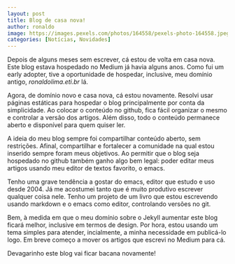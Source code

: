 ```yaml
---
layout: post
title: Blog de casa nova!
author: ronaldo
image: https://images.pexels.com/photos/164558/pexels-photo-164558.jpeg?auto=compress&cs=tinysrgb&dpr=3&h=750&w=1260
categories: [Notícias, Novidades]
---
```


Depois de alguns meses sem escrever, cá estou de volta em casa
nova. Este blog estava hospedado no Medium já havia alguns anos. Como
fui um early adopter, tive a oportunidade de hospedar, inclusive, meu
domínio antigo, _ronaldolima.eti.br_ lá.

Agora, de domínio novo e casa nova, cá estou novamente. Resolvi usar
páginas estáticas para hospedar o blog principalmente por conta da
simplicidade. Ao colocar o conteúdo no github, fica fácil organizar o
mesmo e controlar a versão dos artigos. Além disso, todo o conteúdo
permanece aberto e disponível para quem quiser ler.

A ideia do meu blog sempre foi compartilhar conteúdo aberto, sem
restrições. Afinal, compartilhar e fortalecer a comunidade na qual
estou inserido sempre foram meus objetivos. Ao permitir que o blog
seja hospedado no github também ganho algo bem legal: poder editar
meus artigos usando meu editor de textos favorito, o emacs.

Tenho uma grave tendência a gostar do emacs, editor que estudo e uso
desde 2004. Já me acostumei tanto que é muito produtivo escrever
qualquer coisa nele. Tenho um projeto de um livro que estou escrevendo
usando markdown e o emacs como editor, controlando versões no git.

Bem, à medida em que o meu domínio sobre o Jekyll aumentar este blog
ficará melhor, inclusive em termos de design. Por hora, estou usando
um tema simples para atender, incialmente, a minha necessidade em
publicá-lo logo. Em breve começo a mover os artigos que escrevi no
Medium para cá.

Devagarinho este blog vai ficar bacana novamente!
